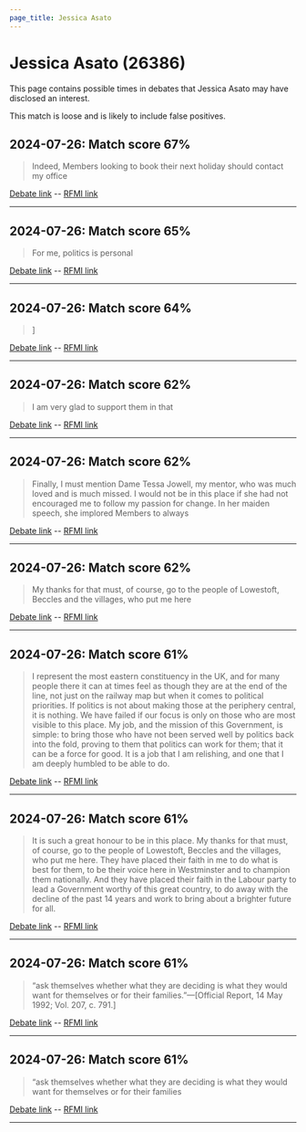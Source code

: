 ```yaml
---
page_title: Jessica Asato
---
```


# Jessica Asato  (26386)

This page contains possible times in debates that Jessica Asato may have disclosed an interest.

This match is loose and is likely to include false positives. 



## 2024-07-26: Match score 67%

>Indeed, Members looking to book their next holiday should contact my office

[Debate link](https://www.theyworkforyou.com/debates/?id=2024-07-26d.954.1)  --  [RFMI link](https://www.theyworkforyou.com/mp/26386/register)


---



## 2024-07-26: Match score 65%

>For me, politics is personal

[Debate link](https://www.theyworkforyou.com/debates/?id=2024-07-26d.954.1)  --  [RFMI link](https://www.theyworkforyou.com/mp/26386/register)


---



## 2024-07-26: Match score 64%

>]

[Debate link](https://www.theyworkforyou.com/debates/?id=2024-07-26d.954.1)  --  [RFMI link](https://www.theyworkforyou.com/mp/26386/register)


---



## 2024-07-26: Match score 62%

>I am very glad to support them in that

[Debate link](https://www.theyworkforyou.com/debates/?id=2024-07-26d.954.1)  --  [RFMI link](https://www.theyworkforyou.com/mp/26386/register)


---



## 2024-07-26: Match score 62%

>Finally, I must mention Dame Tessa Jowell, my mentor, who was much loved and is much missed. I would not be in this place if she had not encouraged me to follow my passion for change. In her maiden speech, she implored Members to always

[Debate link](https://www.theyworkforyou.com/debates/?id=2024-07-26d.954.1)  --  [RFMI link](https://www.theyworkforyou.com/mp/26386/register)


---



## 2024-07-26: Match score 62%

>My thanks for that must, of course, go to the people of Lowestoft, Beccles and the villages, who put me here

[Debate link](https://www.theyworkforyou.com/debates/?id=2024-07-26d.954.1)  --  [RFMI link](https://www.theyworkforyou.com/mp/26386/register)


---



## 2024-07-26: Match score 61%

>I represent the most eastern constituency in the UK, and for many people there it can at times feel as though they are at the end of the line, not just on the railway map but when it comes to political priorities. If politics is not about making those at the periphery central, it is nothing. We have failed if our focus is only on those who are most visible to this place. My job, and the mission of this Government, is simple: to bring those who have not been served well by politics back into the fold, proving to them that politics can work for them; that it can be a force for good. It is a job that I am relishing, and one that I am deeply humbled to be able to do.

[Debate link](https://www.theyworkforyou.com/debates/?id=2024-07-26d.954.1)  --  [RFMI link](https://www.theyworkforyou.com/mp/26386/register)


---



## 2024-07-26: Match score 61%

>It is such a great honour to be in this place. My thanks for that must, of course, go to the people of Lowestoft, Beccles and the villages, who put me here. They have placed their faith in me to do what is best for them, to be their voice here in Westminster and to champion them nationally. And they have placed their faith in the Labour party to lead a Government worthy of this great country, to do away with the decline of the past 14 years and work to bring about a brighter future for all.

[Debate link](https://www.theyworkforyou.com/debates/?id=2024-07-26d.954.1)  --  [RFMI link](https://www.theyworkforyou.com/mp/26386/register)


---



## 2024-07-26: Match score 61%

>“ask themselves whether what they are deciding is what they would want for themselves or for their families.”—[Official Report, 14 May 1992; Vol. 207, c. 791.]

[Debate link](https://www.theyworkforyou.com/debates/?id=2024-07-26d.954.1)  --  [RFMI link](https://www.theyworkforyou.com/mp/26386/register)


---



## 2024-07-26: Match score 61%

>“ask themselves whether what they are deciding is what they would want for themselves or for their families

[Debate link](https://www.theyworkforyou.com/debates/?id=2024-07-26d.954.1)  --  [RFMI link](https://www.theyworkforyou.com/mp/26386/register)


---

